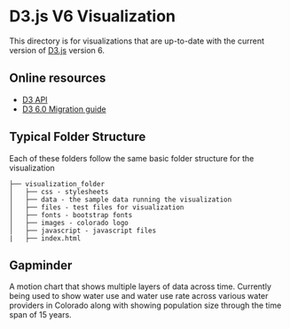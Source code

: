 # D3.js V6 Visualization
This directory is for visualizations that are up-to-date with the current version of [D3.js](https://d3js.org/ "d3js.org") version 6.  

## Online resources
  - [D3 API](https://github.com/d3/d3/blob/master/API.md)
  - [D3 6.0 Migration guide](https://observablehq.com/@d3/d3v6-migration-guide)

## Typical Folder Structure
Each of these folders follow the same basic folder structure for the visualization

```
├── visualization_folder
│   ├── css - stylesheets
│   ├── data - the sample data running the visualization
│   ├── files - test files for visualization
│   ├── fonts - bootstrap fonts
│   ├── images - colorado logo
│   ├── javascript - javascript files
|   ├── index.html
```
## Gapminder
A motion chart that shows multiple layers of data across time. Currently being used to show water use and water use rate across various water providers in Colorado along with showing population size through the time span of 15 years.




